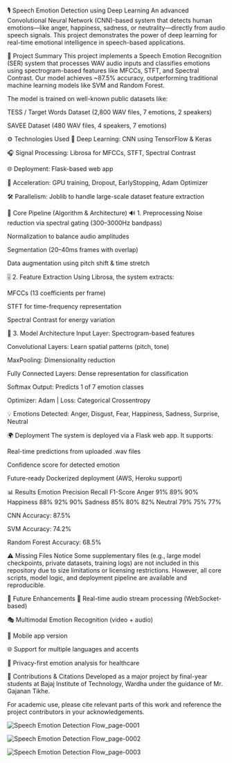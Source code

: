 
🎙️ Speech Emotion Detection using Deep Learning
An advanced Convolutional Neural Network (CNN)-based system that detects human emotions—like anger, happiness, sadness, or neutrality—directly from audio speech signals. This project demonstrates the power of deep learning for real-time emotional intelligence in speech-based applications.

📌 Project Summary
This project implements a Speech Emotion Recognition (SER) system that processes WAV audio inputs and classifies emotions using spectrogram-based features like MFCCs, STFT, and Spectral Contrast. Our model achieves ~87.5% accuracy, outperforming traditional machine learning models like SVM and Random Forest.

The model is trained on well-known public datasets like:

TESS / Target Words Dataset (2,800 WAV files, 7 emotions, 2 speakers)

SAVEE Dataset (480 WAV files, 4 speakers, 7 emotions)

⚙️ Technologies Used
🧠 Deep Learning: CNN using TensorFlow & Keras

🎧 Signal Processing: Librosa for MFCCs, STFT, Spectral Contrast

🌐 Deployment: Flask-based web app

🚀 Acceleration: GPU training, Dropout, EarlyStopping, Adam Optimizer

🛠️ Parallelism: Joblib to handle large-scale dataset feature extraction

🧪 Core Pipeline (Algorithm & Architecture)
🔊 1. Preprocessing
Noise reduction via spectral gating (300–3000Hz bandpass)

Normalization to balance audio amplitudes

Segmentation (20–40ms frames with overlap)

Data augmentation using pitch shift & time stretch

🎚️ 2. Feature Extraction
Using Librosa, the system extracts:

MFCCs (13 coefficients per frame)

STFT for time-frequency representation

Spectral Contrast for energy variation

🧠 3. Model Architecture
Input Layer: Spectrogram-based features

Convolutional Layers: Learn spatial patterns (pitch, tone)

MaxPooling: Dimensionality reduction

Fully Connected Layers: Dense representation for classification

Softmax Output: Predicts 1 of 7 emotion classes

Optimizer: Adam | Loss: Categorical Crossentropy

💡 Emotions Detected:
Anger, Disgust, Fear, Happiness, Sadness, Surprise, Neutral

🌍 Deployment
The system is deployed via a Flask web app. It supports:

Real-time predictions from uploaded .wav files

Confidence score for detected emotion

Future-ready Dockerized deployment (AWS, Heroku support)

📊 Results
Emotion	Precision	Recall	F1-Score
Anger	91%	89%	90%
Happiness	88%	92%	90%
Sadness	85%	80%	82%
Neutral	79%	75%	77%

CNN Accuracy: 87.5%

SVM Accuracy: 74.2%

Random Forest Accuracy: 68.5%

⚠️ Missing Files Notice
Some supplementary files (e.g., large model checkpoints, private datasets, training logs) are not included in this repository due to size limitations or licensing restrictions. However, all core scripts, model logic, and deployment pipeline are available and reproducible.

🔮 Future Enhancements
🔁 Real-time audio stream processing (WebSocket-based)

🎭 Multimodal Emotion Recognition (video + audio)

📱 Mobile app version

🌐 Support for multiple languages and accents

🔐 Privacy-first emotion analysis for healthcare

🤝 Contributions & Citations
Developed as a major project by final-year students at Bajaj Institute of Technology, Wardha under the guidance of Mr. Gajanan Tikhe.

For academic use, please cite relevant parts of this work and reference the project contributors in your acknowledgements.  




![Speech Emotion Detection Flow_page-0001](https://github.com/user-attachments/assets/5a086e5b-b2ca-470c-b049-7681501c93a0)


![Speech Emotion Detection Flow_page-0002](https://github.com/user-attachments/assets/dd26dc19-81bc-4891-b2b1-a8377858fa7f)


![Speech Emotion Detection Flow_page-0003](https://github.com/user-attachments/assets/b75f5a7d-7b52-4bc7-9f7d-bbef0c228913)

